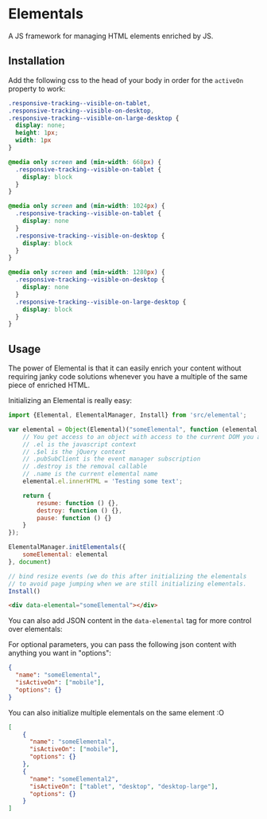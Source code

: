 # Elementals

A JS framework for managing HTML elements enriched by JS.

## Installation

Add the following css to the head of your body in order for the `activeOn` property to work:

```css
.responsive-tracking--visible-on-tablet,
.responsive-tracking--visible-on-desktop,
.responsive-tracking--visible-on-large-desktop {
  display: none;
  height: 1px;
  width: 1px
}

@media only screen and (min-width: 668px) {
  .responsive-tracking--visible-on-tablet {
    display: block
  }
}

@media only screen and (min-width: 1024px) {
  .responsive-tracking--visible-on-tablet {
    display: none
  }
  .responsive-tracking--visible-on-desktop {
    display: block
  }
}

@media only screen and (min-width: 1280px) {
  .responsive-tracking--visible-on-desktop {
    display: none
  }
  .responsive-tracking--visible-on-large-desktop {
    display: block
  }
}
```

## Usage

The power of Elemental is that it can easily enrich your content without requiring janky code solutions whenever you
have a multiple of the same piece of enriched HTML.

Initializing an Elemental is really easy:

```js
import {Elemental, ElementalManager, Install} from 'src/elemental';

var elemental = Object(Elemental)("someElemental", function (elemental, options) {
    // You get access to an object with access to the current DOM you are working in.
    // .el is the javascript context
    // .$el is the jQuery context
    // .pubSubClient is the event manager subscription
    // .destroy is the removal callable
    // .name is the current elemental name
    elemental.el.innerHTML = 'Testing some text';

    return {
        resume: function () {},
        destroy: function () {},
        pause: function () {}
    }
});

ElementalManager.initElementals({
    someElemental: elemental
}, document)

// bind resize events (we do this after initializing the elementals
// to avoid page jumping when we are still initializing elementals.
Install()
```

```html
<div data-elemental="someElemental"></div>
```

You can also add JSON content in the `data-elemental` tag for more control over elementals:

For optional parameters, you can pass the following json content with anything you want in "options":

```json
{
  "name": "someElemental",
  "isActiveOn": ["mobile"],
  "options": {}
}
```

You can also initialize multiple elementals on the same element :O

```json
[
    {
      "name": "someElemental",
      "isActiveOn": ["mobile"],
      "options": {}
    },
    {
      "name": "someElemental2",
      "isActiveOn": ["tablet", "desktop", "desktop-large"],
      "options": {}
    }
]
```